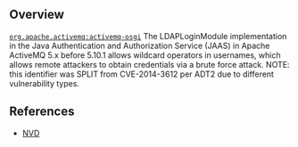 ## Overview
[`org.apache.activemq:activemq-osgi`](http://search.maven.org/#search%7Cga%7C1%7Ca%3A%22activemq-osgi%22)
The LDAPLoginModule implementation in the Java Authentication and Authorization Service (JAAS) in Apache ActiveMQ 5.x before 5.10.1 allows wildcard operators in usernames, which allows remote attackers to obtain credentials via a brute force attack. NOTE: this identifier was SPLIT from CVE-2014-3612 per ADT2 due to different vulnerability types.

## References
- [NVD](https://web.nvd.nist.gov/view/vuln/detail?vulnId=CVE-2015-6524)